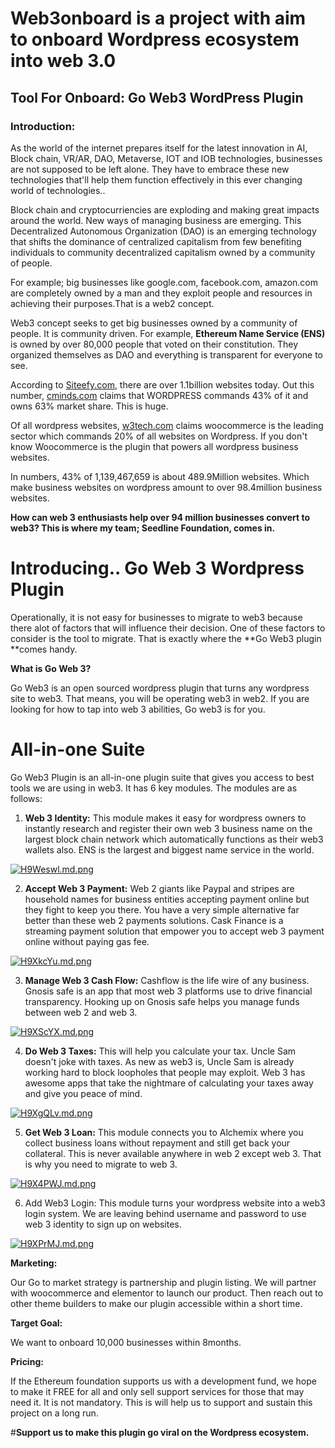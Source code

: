 #  **Web3onboard is a project with aim to onboard  Wordpress ecosystem into web 3.0**
 
 



## Tool For Onboard: Go Web3 WordPress Plugin


 ### Introduction:

As the world of the internet prepares itself for the latest innovation in AI, Block chain, VR/AR, DAO, Metaverse, IOT and IOB technologies, businesses are not supposed to be left alone. They have to embrace these new technologies that'll help them function effectively in this ever changing world of technologies..

 
Block chain and cryptocurriencies are exploding and making  great impacts around the world. New ways of managing business are emerging. This Decentralized Autonomous Organization (DAO) is an emerging technology that shifts the dominance of centralized capitalism from few benefiting individuals to community decentralized capitalism owned by a community of people. 

For example; big businesses like google.com, facebook.com, amazon.com are completely owned by a man and they exploit people and resources in achieving their purposes.That is a web2 concept.

Web3 concept seeks to get big businesses owned by a community of people. It is community driven. For example, **Ethereum Name Service (ENS)** is owned by over 80,000 people that voted on their constitution. They organized themselves as DAO and everything is transparent for everyone to see.

According to [Siteefy.com](https://siteefy.com/how-many-websites-are-there/), there are over 1.1billion websites today. Out this number, [cminds.com](https://www.cminds.com/blog/wordpress/wordpress-market-share-2021/#:~:text=WordPress%20Market%20Share%20Tops%2040%25&text=Its%20latest%20figures%20show%20that,when%20you%20narrow%20the%20data.) claims that WORDPRESS commands 43% of it and owns 63% market share. This is huge.

Of all wordpress websites, [w3tech.com](https://w3techs.com/technologies/details/cm-wordpress) claims woocommerce is the leading sector which commands 20% of all websites on Wordpress. If you don't know Woocommerce is the plugin that powers all wordpress business websites.

 In numbers, 43% of 1,139,467,659 is about 489.9Million websites. Which make business websites on wordpress amount to over 98.4million business websites. 

**How can web 3 enthusiasts help over 94 million businesses convert to web3? This is where my team; Seedline Foundation, comes in.**


# **Introducing.. Go Web 3 Wordpress Plugin**

Operationally, it is not easy for businesses to migrate to web3 because there alot of factors that will influence their decision. One of these factors to consider is the tool to migrate. That is exactly where the **Go Web3 plugin **comes handy. 

**What is Go Web 3?**

Go Web3  is an open sourced wordpress plugin that turns any wordpress site to web3. That means, you will be operating web3 in web2. If you are looking for how to tap into web 3 abilities, Go web3 is for you. 


# **All-in-one Suite**

Go Web3 Plugin is an all-in-one plugin suite that gives you access to best tools we are using in web3. It has 6 key modules. The modules are as follows:



1. **Web 3 Identity:** This module makes it easy for wordpress owners to instantly research and register their own web 3 business name on the largest block chain network which automatically functions as their web3 wallets also. ENS is the largest and biggest name service in the world. 

[![H9Weswl.md.png](https://iili.io/H9Weswl.md.png)](https://freeimage.host/i/H9Weswl)

2. **Accept Web 3 Payment:** Web 2 giants like Paypal and stripes are household names for business entities accepting payment online but they fight to keep you there. You have a very simple alternative far better  than these web 2 payments solutions. 
Cask Finance is a streaming payment solution that empower you to accept web 3 payment online without paying gas fee. 

[![H9XkcYu.md.png](https://iili.io/H9XkcYu.md.png)](https://freeimage.host/i/H9XkcYu)


3. **Manage Web 3 Cash Flow:** Cashflow is the life wire of any business. Gnosis safe is an app that most web 3 platforms use to drive financial transparency. Hooking up on Gnosis safe helps you manage funds between web 2 and web 3. 

[![H9XScYX.md.png](https://iili.io/H9XScYX.md.png)](https://freeimage.host/i/H9XScYX)

4. **Do Web 3 Taxes:** This will help you calculate your tax. Uncle Sam doesn't joke with taxes. As new as web3 is, Uncle Sam is already working hard to block loopholes that people may exploit. Web 3 has awesome apps that take the nightmare of calculating your taxes away and give you peace of mind. 

[![H9XgQLv.md.png](https://iili.io/H9XgQLv.md.png)](https://freeimage.host/i/H9XgQLv)

5. **Get Web 3 Loan:** This module connects you to Alchemix where you collect business loans without repayment and still get back your collateral. This is never available anywhere in web 2 except web 3. That is why you need to migrate to web 3. 


[![H9X4PWJ.md.png](https://iili.io/H9X4PWJ.md.png)](https://freeimage.host/i/H9X4PWJ)

6. Add Web3 Login: This module turns your wordpress website into a web3 login system. We are leaving behind username and password to use web 3 identity to sign up on websites.  

[![H9XPrMJ.md.png](https://iili.io/H9XPrMJ.md.png)](https://freeimage.host/i/H9XPrMJ)


**Marketing:** 

Our Go to market strategy is partnership and plugin listing. We will partner with woocommerce and elementor to launch our product. Then reach out to other theme builders to make our plugin accessible within a short time.

**Target Goal:**

We want to onboard 10,000 businesses within 8months.

**Pricing:** 

If the Ethereum foundation supports us with a development fund, we hope to make it FREE for all and only sell support services for those that may need it. It is not mandatory. This is will help us to support and sustain this project on a long run.

#**Support us to make this plugin go viral on the Wordpress ecosystem.** 



